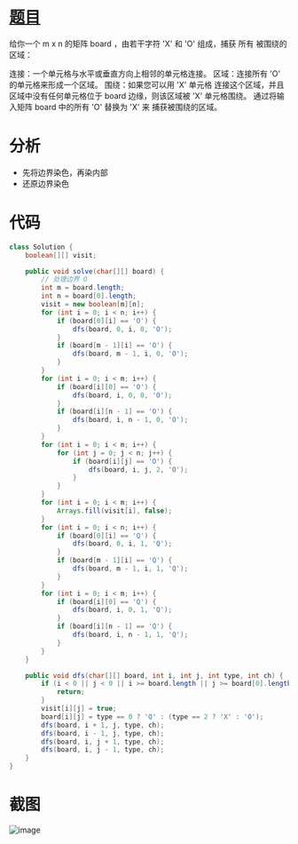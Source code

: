 # [题目](https://leetcode.cn/problems/surrounded-regions/submissions/556543997/?envType=study-plan-v2&envId=top-interview-150)
给你一个 m x n 的矩阵 board ，由若干字符 'X' 和 'O' 组成，捕获 所有 被围绕的区域：

连接：一个单元格与水平或垂直方向上相邻的单元格连接。
区域：连接所有 'O' 的单元格来形成一个区域。
围绕：如果您可以用 'X' 单元格 连接这个区域，并且区域中没有任何单元格位于 board 边缘，则该区域被 'X' 单元格围绕。
通过将输入矩阵 board 中的所有 'O' 替换为 'X' 来 捕获被围绕的区域。
# 分析
- 先将边界染色，再染内部
- 还原边界染色
# 代码
```java
class Solution {
    boolean[][] visit;

    public void solve(char[][] board) {
        // 处理边界 O
        int m = board.length;
        int n = board[0].length;
        visit = new boolean[m][n];
        for (int i = 0; i < n; i++) {
            if (board[0][i] == 'O') {
                dfs(board, 0, i, 0, 'O');
            }
            if (board[m - 1][i] == 'O') {
                dfs(board, m - 1, i, 0, 'O');
            }
        }
        for (int i = 0; i < m; i++) {
            if (board[i][0] == 'O') {
                dfs(board, i, 0, 0, 'O');
            }
            if (board[i][n - 1] == 'O') {
                dfs(board, i, n - 1, 0, 'O');
            }
        }
        for (int i = 0; i < m; i++) {
            for (int j = 0; j < n; j++) {
                if (board[i][j] == 'O') {
                    dfs(board, i, j, 2, 'O');
                }
            }
        }
        for (int i = 0; i < m; i++) {
            Arrays.fill(visit[i], false);
        }
        for (int i = 0; i < n; i++) {
            if (board[0][i] == 'Q') {
                dfs(board, 0, i, 1, 'Q');
            }
            if (board[m - 1][i] == 'Q') {
                dfs(board, m - 1, i, 1, 'Q');
            }
        }
        for (int i = 0; i < m; i++) {
            if (board[i][0] == 'Q') {
                dfs(board, i, 0, 1, 'Q');
            }
            if (board[i][n - 1] == 'Q') {
                dfs(board, i, n - 1, 1, 'Q');
            }
        }
    }

    public void dfs(char[][] board, int i, int j, int type, int ch) {
        if (i < 0 || j < 0 || i >= board.length || j >= board[0].length || board[i][j] != ch || visit[i][j]) {
            return;
        }
        visit[i][j] = true;
        board[i][j] = type == 0 ? 'Q' : (type == 2 ? 'X' : 'O');
        dfs(board, i + 1, j, type, ch);
        dfs(board, i - 1, j, type, ch);
        dfs(board, i, j + 1, type, ch);
        dfs(board, i, j - 1, type, ch);
    }
}
```
# 截图
![image](https://github.com/user-attachments/assets/a6409902-4315-4acd-a88a-9572f456566f)
